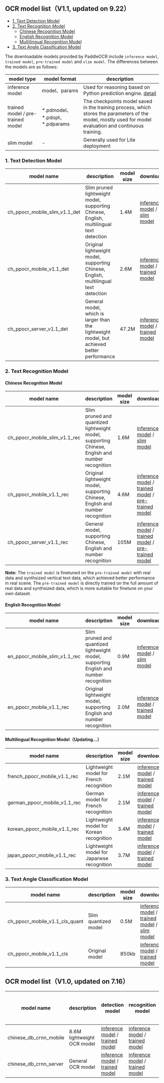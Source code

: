 ## OCR model list（V1.1, updated on 9.22）

- [1. Text Detection Model](#Detection)
- [2. Text Recognition Model](#Recognition)
    - [Chinese Recognition Model](#Chinese)
    - [English Recognition Model](#English)
    - [Multilingual Recognition Model](#Multilingual)
- [3. Text Angle Classification Model](#Angle)

The downloadable models provided by PaddleOCR include `inference model`, `trained model`, `pre-trained model` and `slim model`. The differences between the models are as follows:

|model type|model format|description|
|-|-|-|
|inference model|model、params|Used for reasoning based on Python prediction engine. [detail](./inference_en.md)|
|trained model / pre-trained model|\*.pdmodel、\*.pdopt、\*.pdparams|The checkpoints model saved in the training process, which stores the parameters of the model, mostly used for model evaluation and continuous training.|
|slim model|-|Generally used for Lite deployment|


<a name="Detection"></a>
### 1. Text Detection Model
|model name|description|model size|download|
|-|-|-|-|
|ch_ppocr_mobile_slim_v1.1_det|Slim pruned lightweight model, supporting Chinese, English, multilingual text detection|1.4M|[inference model](https://paddleocr.bj.bcebos.com/20-09-22/mobile-slim/det/ch_ppocr_mobile_v1.1_det_prune_infer.tar) / [slim model](https://paddleocr.bj.bcebos.com/20-09-22/mobile-slim/det/ch_ppocr_mobile_v1.1_det_prune_opt.nb)|
|ch_ppocr_mobile_v1.1_det|Original lightweight model, supporting Chinese, English, multilingual text detection|2.6M|[inference model](https://paddleocr.bj.bcebos.com/20-09-22/mobile/det/ch_ppocr_mobile_v1.1_det_infer.tar) / [trained model](https://paddleocr.bj.bcebos.com/20-09-22/mobile/det/ch_ppocr_mobile_v1.1_det_train.tar)|
|ch_ppocr_server_v1.1_det|General model, which is larger than the lightweight model, but achieved better performance|47.2M|[inference model](https://paddleocr.bj.bcebos.com/20-09-22/server/det/ch_ppocr_server_v1.1_det_infer.tar) / [trained model](https://paddleocr.bj.bcebos.com/20-09-22/server/det/ch_ppocr_server_v1.1_det_train.tar)|


<a name="Recognition"></a>
### 2. Text Recognition Model

<a name="Chinese"></a>
#### Chinese Recognition Model
|model name|description|model size|download|
|-|-|-|-|
|ch_ppocr_mobile_slim_v1.1_rec|Slim pruned and quantized lightweight model, supporting Chinese, English and number recognition|1.6M|[inference model](https://paddleocr.bj.bcebos.com/20-09-22/mobile-slim/rec/ch_ppocr_mobile_v1.1_rec_quant_infer.tar) / [slim model](https://paddleocr.bj.bcebos.com/20-09-22/mobile-slim/rec/ch_ppocr_mobile_v1.1_rec_quant_opt.nb)|
|ch_ppocr_mobile_v1.1_rec|Original lightweight model, supporting Chinese, English and number recognition|4.6M|[inference model](https://paddleocr.bj.bcebos.com/20-09-22/mobile/rec/ch_ppocr_mobile_v1.1_rec_infer.tar) / [trained model](https://paddleocr.bj.bcebos.com/20-09-22/mobile/rec/ch_ppocr_mobile_v1.1_rec_train.tar) / [pre-trained model](https://paddleocr.bj.bcebos.com/20-09-22/mobile/rec/ch_ppocr_mobile_v1.1_rec_pre.tar)|
|ch_ppocr_server_v1.1_rec|General model, supporting Chinese, English and number recognition|105M|[inference model](https://paddleocr.bj.bcebos.com/20-09-22/server/rec/ch_ppocr_server_v1.1_rec_infer.tar) / [trained model](https://paddleocr.bj.bcebos.com/20-09-22/server/rec/ch_ppocr_server_v1.1_rec_train.tar) / [pre-trained model](https://paddleocr.bj.bcebos.com/20-09-22/server/rec/ch_ppocr_server_v1.1_rec_pre.tar)|

**Note:** The `trained model` is finetuned on the `pre-trained model` with real data and synthsized vertical text data, which achieved better performance in real scene. The `pre-trained model` is directly trained on the full amount of real data and synthsized data, which is more suitable for finetune on your own dataset.

<a name="English"></a>
#### English Recognition Model
|model name|description|model size|download|
|-|-|-|-|
|en_ppocr_mobile_slim_v1.1_rec|Slim pruned and quantized lightweight model, supporting English and number recognition|0.9M|[inference model](https://paddleocr.bj.bcebos.com/20-09-22/mobile-slim/en/en_ppocr_mobile_v1.1_rec_quant_infer.tar) / [slim model](https://paddleocr.bj.bcebos.com/20-09-22/mobile-slim/en/en_ppocr_mobile_v1.1_rec_quant_opt.nb)|
|en_ppocr_mobile_v1.1_rec|Original lightweight model, supporting English and number recognition|2.0M|[inference model](https://paddleocr.bj.bcebos.com/20-09-22/mobile/en/en_ppocr_mobile_v1.1_rec_infer.tar) / [trained model](https://paddleocr.bj.bcebos.com/20-09-22/mobile/en/en_ppocr_mobile_v1.1_rec_train.tar)|

<a name="Multilingual"></a>
#### Multilingual Recognition Model（Updating...）
|model name|description|model size|download|
|-|-|-|-|
| french_ppocr_mobile_v1.1_rec |Lightweight model for French recognition|2.1M|[inference model](https://paddleocr.bj.bcebos.com/20-09-22/mobile/fr/french_ppocr_mobile_v1.1_rec_infer.tar) / [trained model](https://paddleocr.bj.bcebos.com/20-09-22/mobile/fr/french_ppocr_mobile_v1.1_rec_train.tar)|
| german_ppocr_mobile_v1.1_rec |German model for French recognition|2.1M|[inference model](https://paddleocr.bj.bcebos.com/20-09-22/mobile/ge/german_ppocr_mobile_v1.1_rec_infer.tar) / [trained model](https://paddleocr.bj.bcebos.com/20-09-22/mobile/ge/german_ppocr_mobile_v1.1_rec_train.tar)|
| korean_ppocr_mobile_v1.1_rec |Lightweight model for Korean recognition|3.4M|[inference model](https://paddleocr.bj.bcebos.com/20-09-22/mobile/kr/korean_ppocr_mobile_v1.1_rec_infer.tar) / [trained model](https://paddleocr.bj.bcebos.com/20-09-22/mobile/kr/korean_ppocr_mobile_v1.1_rec_train.tar)|
| japan_ppocr_mobile_v1.1_rec |Lightweight model for Japanese recognition|3.7M|[inference model](https://paddleocr.bj.bcebos.com/20-09-22/mobile/jp/japan_ppocr_mobile_v1.1_rec_infer.tar) / [trained model](https://paddleocr.bj.bcebos.com/20-09-22/mobile/jp/japan_ppocr_mobile_v1.1_rec_train.tar)|


<a name="Angle"></a>
### 3. Text Angle Classification Model
|model name|description|model size|download|
|-|-|-|-|
|ch_ppocr_mobile_v1.1_cls_quant|Slim quantized model|0.5M|[inference model](https://paddleocr.bj.bcebos.com/20-09-22/cls/ch_ppocr_mobile_v1.1_cls_quant_infer.tar) / [trained model](https://paddleocr.bj.bcebos.com/20-09-22/cls/ch_ppocr_mobile_v1.1_cls_quant_train.tar) / [slim model]()|
|ch_ppocr_mobile_v1.1_cls|Original model|850kb|[inference model](https://paddleocr.bj.bcebos.com/20-09-22/cls/ch_ppocr_mobile_v1.1_cls_infer.tar) / [trained model](https://paddleocr.bj.bcebos.com/20-09-22/cls/ch_ppocr_mobile_v1.1_cls_train.tar)|


## OCR model list（V1.0, updated on 7.16）
|model name|description|detection model|recognition model|recognition model supporting space recognition|
|-|-|-|-|-|
|chinese_db_crnn_mobile|8.6M lightweight OCR model|[inference model](https://paddleocr.bj.bcebos.com/ch_models/ch_det_mv3_db_infer.tar) / [trained model](https://paddleocr.bj.bcebos.com/ch_models/ch_det_mv3_db.tar)|[inference model](https://paddleocr.bj.bcebos.com/ch_models/ch_rec_mv3_crnn_infer.tar) / [trained model](https://paddleocr.bj.bcebos.com/ch_models/ch_rec_mv3_crnn.tar)|[inference model](https://paddleocr.bj.bcebos.com/ch_models/ch_rec_mv3_crnn_enhance_infer.tar) / [trained model](https://paddleocr.bj.bcebos.com/ch_models/ch_rec_mv3_crnn_enhance.tar)
|chinese_db_crnn_server|General OCR model|[inference model](https://paddleocr.bj.bcebos.com/ch_models/ch_det_r50_vd_db_infer.tar) / [trained model](https://paddleocr.bj.bcebos.com/ch_models/ch_det_r50_vd_db.tar)|[inference model](https://paddleocr.bj.bcebos.com/ch_models/ch_rec_r34_vd_crnn_infer.tar) / [trained model](https://paddleocr.bj.bcebos.com/ch_models/ch_rec_r34_vd_crnn.tar)|[inference model](https://paddleocr.bj.bcebos.com/ch_models/ch_rec_r34_vd_crnn_enhance_infer.tar) / [trained model](https://paddleocr.bj.bcebos.com/ch_models/ch_rec_r34_vd_crnn_enhance.tar)
